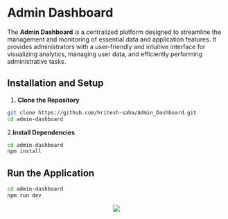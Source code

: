 # Admin Dashboard

The **Admin Dashboard** is a centralized platform designed to streamline the management and monitoring of essential data and application features. It provides administrators with a user-friendly and intuitive interface for visualizing analytics, managing user data, and efficiently performing administrative tasks.


## Installation and Setup

1. **Clone the Repository**
 ```bash
 git clone https://github.com/hritesh-saha/Admin_Dashboard.git
 cd admin-dashboard
 ```
   
2.**Install Dependencies**

```bash
cd admin-dashboard
npm install
```


## Run the Application

```bash
cd admin-dashboard
npm run dev
```


<p align="center"><a href="https://github.com/hritesh-saha/Admin_Dashboard/blob/main/LICENSE"><img src="https://img.shields.io/static/v1.svg?style=for-the-badge&label=License&message=BSD-3-Clause&logoColor=d9e0ee&colorA=363a4f&colorB=b7bdf8"/></a></p>

